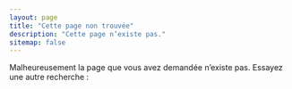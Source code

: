 ```yaml
---
layout: page
title: "Cette page non trouvée"
description: "Cette page n’existe pas."
sitemap: false
---
```


Malheureusement la page que vous avez demandée n’existe pas. Essayez une autre recherche :

<script type="text/javascript">
  var GOOG_FIXURL_LANG = 'en';
  var GOOG_FIXURL_SITE = '{{ site.url }}'
</script>
<script type="text/javascript"
  src="http://linkhelp.clients.google.com/tbproxy/lh/wm/fixurl.js">
</script>